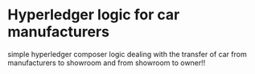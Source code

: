 # Hyperledger logic for car manufacturers

simple hyperledger composer logic dealing with the transfer of car from manufacturers to showroom and from showroom to owner!!

